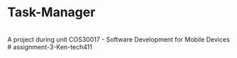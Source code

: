 ﻿# Task-Manager 
<br>A project during unit COS30017 - Software Development for Mobile Devices
#   a s s i g n m e n t - 3 - K e n - t e c h 4 1 1  
 